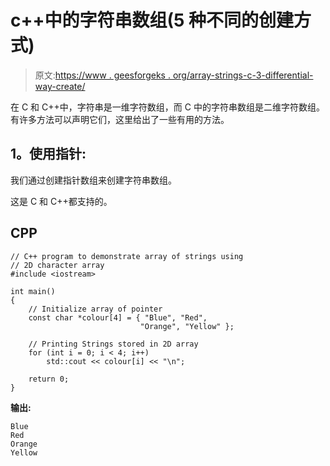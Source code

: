 # c++中的字符串数组(5 种不同的创建方式)

> 原文:[https://www . geesforgeks . org/array-strings-c-3-differential-way-create/](https://www.geeksforgeeks.org/array-strings-c-3-different-ways-create/)

在 C 和 C++中，字符串是一维字符数组，而 C 中的字符串数组是二维字符数组。有许多方法可以声明它们，这里给出了一些有用的方法。

## **1。使用指针:**

我们通过创建指针数组来创建字符串数组。

这是 C 和 C++都支持的。

## CPP

```
// C++ program to demonstrate array of strings using
// 2D character array
#include <iostream>

int main()
{
    // Initialize array of pointer
    const char *colour[4] = { "Blue", "Red",
                             "Orange", "Yellow" };

    // Printing Strings stored in 2D array
    for (int i = 0; i < 4; i++)
        std::cout << colour[i] << "\n";

    return 0;
}
```

**输出:**

```
Blue
Red
Orange
Yellow
```